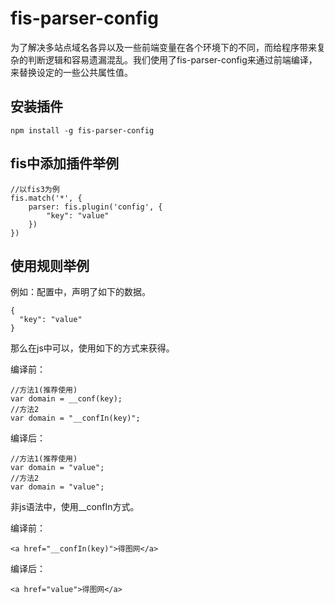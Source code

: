 # fis-parser-config

为了解决多站点域名各异以及一些前端变量在各个环境下的不同，而给程序带来复杂的判断逻辑和容易遗漏混乱。我们使用了fis-parser-config来通过前端编译，来替换设定的一些公共属性值。

## 安装插件

```
npm install -g fis-parser-config
```

## fis中添加插件举例

```
//以fis3为例
fis.match('*', {
	parser: fis.plugin('config', {
		"key": "value"
	})
})
```

## 使用规则举例

例如：配置中，声明了如下的数据。
```
{
  "key": "value"
}
```

那么在js中可以，使用如下的方式来获得。

编译前：

```
//方法1(推荐使用)
var domain = __conf(key);
//方法2
var domain = "__confIn(key)";
```

编译后：

```
//方法1(推荐使用)
var domain = "value";
//方法2
var domain = "value";
```

非js语法中，使用__confIn方式。

编译前：

```
<a href="__confIn(key)">得图网</a>
```

编译后：

```
<a href="value">得图网</a>
```